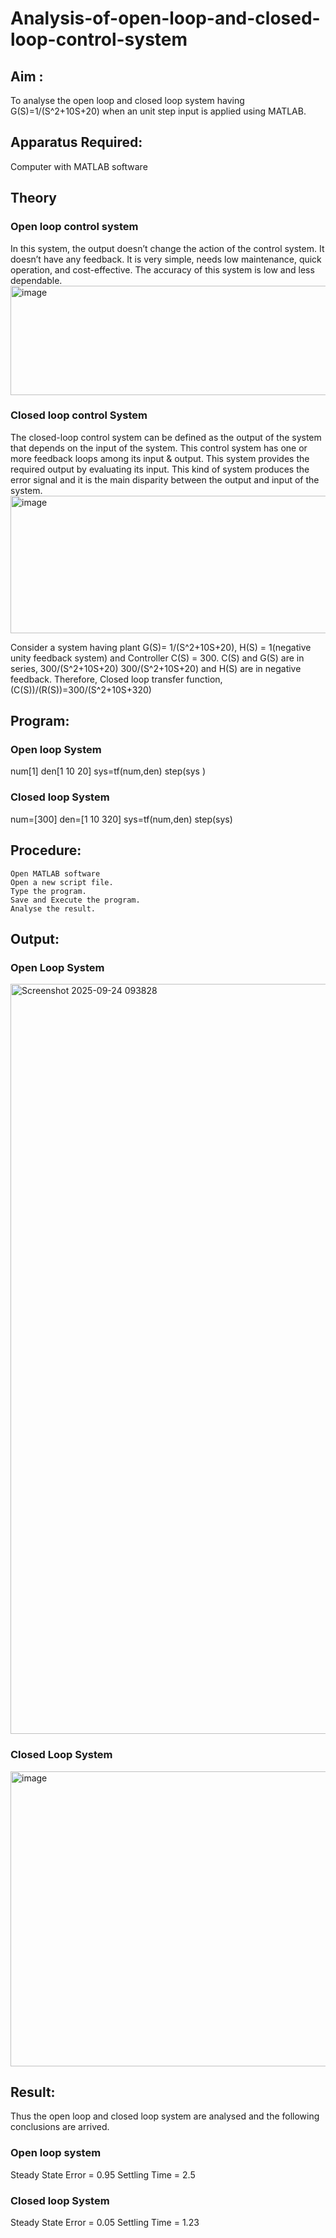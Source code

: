  # Analysis-of-open-loop-and-closed-loop-control-system
## Aim :
  To analyse the open loop and closed loop system having G(S)=1/(S^2+10S+20)  when an unit step input is applied using MATLAB.
## Apparatus Required:
  Computer with MATLAB software
## Theory
  ### Open loop control system
  In this system, the output doesn’t change the action of the control system. It doesn’t have any feedback. It is very simple, needs low maintenance, quick operation, and cost-effective. The accuracy of this system is low and less dependable.
  <img width="652" height="175" alt="image" src="https://github.com/user-attachments/assets/0a9d8129-eb64-40bb-8efd-434edcb2bd5a" />
 ### Closed loop control System
The closed-loop control system can be defined as the output of the system that depends on the input of the system. This control system has one or more feedback loops among its input & output. This system provides the required output by evaluating its input. This kind of system produces the error signal and it is the main disparity between the output and input of the system.
                     <img width="508" height="220" alt="image" src="https://github.com/user-attachments/assets/ad4b9b9e-bf06-4108-a4c0-5320be064b1f" />

Consider a system having plant G(S)=  1/(S^2+10S+20), H(S) = 1(negative unity feedback system) and Controller C(S) = 300.
C(S) and G(S) are in series, 300/(S^2+10S+20)
300/(S^2+10S+20) and H(S) are in negative feedback.
Therefore, Closed loop transfer function, (C(S))/(R(S))=300/(S^2+10S+320)
## Program: 
### Open loop System
num[1] <brk>
den[1 10 20] <brk>
sys=tf(num,den) <brk>
step(sys )<brk>

### Closed loop System
num=[300]<brk>
den=[1 10 320]<brk>
sys=tf(num,den)<brk>
step(sys)<brk>

## Procedure:
	Open MATLAB software
	Open a new script file.
	Type the program.
	Save and Execute the program.
	Analyse the result.
## Output:
### Open Loop System

<img width="1920" height="1200" alt="Screenshot 2025-09-24 093828" src="https://github.com/user-attachments/assets/3f3c34ea-c446-4afe-8a7c-33aa6dba8510" />

### Closed Loop System
<img width="792" height="472" alt="image" src="https://github.com/user-attachments/assets/20598693-84fc-4b0e-9111-d31791cd5ad1" />

## Result:
Thus the open loop and closed loop system are analysed and the following conclusions are arrived.
### Open loop system
Steady State Error = 0.95<brk>
Settling Time = 2.5<brk>
### Closed loop System
Steady State Error = 0.05<brk>
Settling Time = 1.23<brk>





